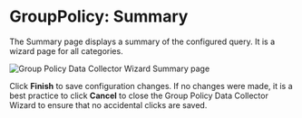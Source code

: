 # GroupPolicy: Summary

The Summary page displays a summary of the configured query. It is a wizard page for all categories.

![Group Policy Data Collector Wizard Summary page](/img/product_docs/accessanalyzer/11.6/admin/datacollector/adinventory/summary.webp)

Click **Finish** to save configuration changes. If no changes were made, it is a best practice to
click **Cancel** to close the Group Policy Data Collector Wizard to ensure that no accidental clicks
are saved.
